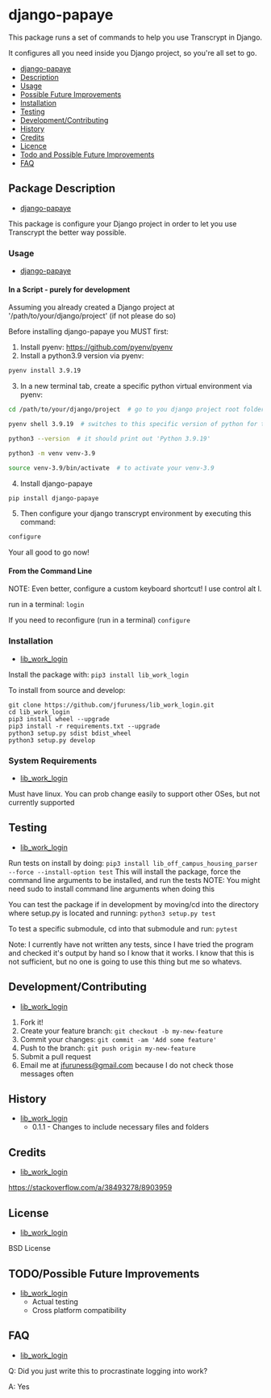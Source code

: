 # django\-papaye

This package runs a set of commands to help you use Transcrypt in Django.

It configures all you need inside you Django project, so you're all set to go.


* [django-papaye](#django\-papaye)
* [Description](#package-description)
* [Usage](#usage)
* [Possible Future Improvements](#possible-future-improvements)
* [Installation](#installation)
* [Testing](#testing)
* [Development/Contributing](#developmentcontributing)
* [History](#history)
* [Credits](#credits)
* [Licence](#licence)
* [Todo and Possible Future Improvements](#todopossible-future-improvements)
* [FAQ](#faq)


## Package Description
* [django\-papaye](#django\-papaye)

This package is configure your Django project in order to let you use Transcrypt the better way possible.

### Usage
* [django\-papaye](#django\-papaye)

#### In a Script - purely for development
Assuming you already created a Django project at '/path/to/your/django/project'
(if not please do so)

Before installing django-papaye you MUST first:

1) Install pyenv: https://github.com/pyenv/pyenv
2) Install a python3.9 version via pyenv: 
```bash
pyenv install 3.9.19
```

3) In a new terminal tab, create a specific python virtual environment via pyenv: 
```bash
cd /path/to/your/django/project  # go to you django project root folder (same folder where manage.py is)

pyenv shell 3.9.19  # switches to this specific version of python for this terminal tab until it's closed

python3 --version  # it should print out 'Python 3.9.19'

python3 -m venv venv-3.9

source venv-3.9/bin/activate  # to activate your venv-3.9
```

4) Install django-papaye 
```bash
pip install django-papaye
```

5) Then configure your django transcrypt environment by executing this command:
```bash
configure
```

Your all good to go now!
#### From the Command Line

NOTE: Even better, configure a custom keyboard shortcut! I use control alt l.

run in a terminal: ```login```

If you need to reconfigure (run in a terminal) ```configure```

### Installation
* [lib\_work\_login](#lib\_work\_login)

Install the package with:
```pip3 install lib_work_login```

To install from source and develop:
```
git clone https://github.com/jfuruness/lib_work_login.git
cd lib_work_login
pip3 install wheel --upgrade
pip3 install -r requirements.txt --upgrade
python3 setup.py sdist bdist_wheel
python3 setup.py develop
```

### System Requirements
* [lib\_work\_login](#lib\_work\_login)

Must have linux. You can prob change easily to support other OSes, but not currently supported

## Testing
* [lib\_work\_login](#lib\_work\_login)

Run tests on install by doing:
```pip3 install lib_off_campus_housing_parser --force --install-option test```
This will install the package, force the command line arguments to be installed, and run the tests
NOTE: You might need sudo to install command line arguments when doing this

You can test the package if in development by moving/cd into the directory where setup.py is located and running:
```python3 setup.py test```

To test a specific submodule, cd into that submodule and run:
```pytest```

Note: I currently have not written any tests, since I have tried the program and checked it's output by hand so I know that it works. I know that this is not sufficient, but no one is going to use this thing but me so whatevs.

## Development/Contributing
* [lib\_work\_login](#lib\_work\_login)

1. Fork it!
2. Create your feature branch: `git checkout -b my-new-feature`
3. Commit your changes: `git commit -am 'Add some feature'`
4. Push to the branch: `git push origin my-new-feature`
5. Submit a pull request
6. Email me at jfuruness@gmail.com because I do not check those messages often

## History
* [lib\_work\_login](#lib\_work\_login)
   * 0.1.1 - Changes to include necessary files and folders

## Credits
* [lib\_work\_login](#lib\_work\_login)

https://stackoverflow.com/a/38493278/8903959

## License
* [lib\_work\_login](#lib\_work\_login)

BSD License

## TODO/Possible Future Improvements
* [lib\_work\_login](#lib\_work\_login)
    * Actual testing
    * Cross platform compatibility

## FAQ
* [lib\_work\_login](#lib\_work\_login)

Q: Did you just write this to procrastinate logging into work?

A: Yes